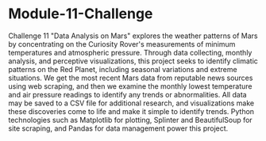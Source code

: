 # Module-11-Challenge
Challenge 11 "Data Analysis on Mars"
explores the weather patterns of Mars by concentrating on the Curiosity Rover's measurements of minimum temperatures and atmospheric pressure. Through data collecting, monthly analysis, and perceptive visualizations, this project seeks to identify climatic patterns on the Red Planet, including seasonal variations and extreme situations. We get the most recent Mars data from reputable news sources using web scraping, and then we examine the monthly lowest temperature and air pressure readings to identify any trends or abnormalities. All data may be saved to a CSV file for additional research, and visualizations make these discoveries come to life and make it simple to identify trends. Python technologies such as Matplotlib for plotting, Splinter and BeautifulSoup for site scraping, and Pandas for data management power this project.

